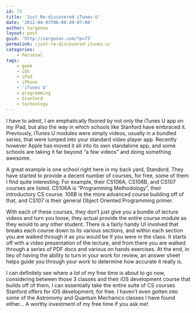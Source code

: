 ```yaml
---
id: 73
title: 'Just Re-discovered iTunes-U'
date: '2012-04-03T06:08:49-07:00'
author: Sargonas
layout: post
guid: 'http://sargonas.com/?p=73'
permalink: /just-re-discovered-itunes-u/
categories:
    - Personal
tags:
    - geek
    - iOS
    - iPad
    - iPhone
    - 'iTunes U'
    - programming
    - Stanford
    - technology
---
```


I have to admit, I am emphatically floored by not only the iTunes U app on my iPad, but also the way in which schools like Stanford have embraced it. Previously, iTunes U modules were simply videos, usually in a bundled series, that were lumped into your standard video player app. Recently however Apple has moved it all into its own standalone app, and some schools are taking it far beyond “a few videos” and doing something awesome.

A great example is one school right here in my back yard, Standord. They have started to provide a decent number of courses, for free, some of them I find quite interesting. For example, their CS106A, CS106B, and CS107 courses are listed. CS106A is “Programming Methodology”, their introductory CS course. 106B is the more advanced course building off of that, and CS107 is their general Object Oriented Programming primer.

With each of these courses, they don’t just give you a bundle of lecture videos and turn you loose, they actual provide the entire course module as they would to any other student. There is a fairly handy UI involved that breaks each course down to its various sections, and within each section you are walked through it as you would be if you were in the class. It starts off with a video presentation of the lecture, and from there you are walked through a series of PDF docs and various on hands exercises. At the end, in lieu of having the ability to turn in your work for review, an answer sheet helps guide you through your work to determine how accurate it really is.

I can definitely see where a *lot* of my free time is about to go now, considering between those 3 classes and their iOS development course that builds off of them, I can essentially take the entire suite of CS courses Stanford offers for iOS development, for free. I haven’t even gotten into some of the Astronomy and Quantum Mechanics classes I have found either… A worthy investment of my free time if you ask me!